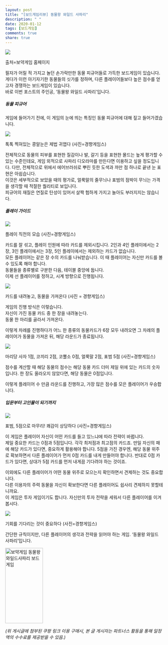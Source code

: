 ```yaml
---
layout: post
title: "[보드게임리뷰] 동물왕 와일드 사파리"
description: " "
date: 2020-01-12
tags: [보드게임]
comments: true
share: true
---
```



[![](https://post-phinf.pstatic.net/MjAyMDA3MDZfMTk0/MDAxNTk0MDI2MDE5MTQ5.IIVI27lLgPdV3AqoLi-Gibu6UmRoSMcq644IIGm6IAQg.LK7-e4x48m4MWJk_shlgn6FplnDW26SkCJsjXU9wrV4g.PNG/%ED%83%80%EC%9D%B4%ED%8B%80.PNG?type=w1200)](https://post.naver.com/viewer/postView.nhn?volumeNo=28726310&memberNo=49631020#)

출처=보약게임 홈페이지

필자가 어릴 적 가지고 놀던 손가락만한 동물 피규어들로 가득한 보드게임이 있습니다. 게다가 이런 아기자기한 동물들의 싯가를 정하며, 다른 플레이어들보다 높은 점수를 얻고자 경쟁하는 보드게임이 있습니다.  
바로 이번 포스트의 주인공, ‘동물왕 와일드 사파리’입니다.

##### 동물 피규어

게임에 들어가기 전에, 이 게임의 눈에 띄는 특징인 동물 피규어에 대해 짚고 들어가겠습니다.

[![](https://post-phinf.pstatic.net/MjAyMDA3MDZfMTA4/MDAxNTk0MDI2MjA5MjU3.oKrhP0Q0MXL2jq-T2c4SvUFEAo3_K9vqr8Wvea4C4Fcg.Rwzrm5aVimC63yU0U76jehX7h95xYT5PY_yklInfJpwg.JPEG/image_6209382571594026191697.jpg?type=w1200)](https://post.naver.com/viewer/postView.nhn?volumeNo=28726310&memberNo=49631020#)

톡톡 찍혀있는 콩알눈은 제법 귀엽다 (사진=경향게임스)

전체적으로 동물의 피부를 표현한 질감이나 발, 갈기 등을 표현한 몰드는 높게 평가할 수 있는 수준인데요, 게임 외적으로 사파리 디오라마를 만든다면 이용하고 싶을 정도입니다. 다만, 전체적으로 위에서 에어브러쉬로 뿌린 듯한 도색과 까만 점 하나로 끝낸 눈 표현은 아쉽습니다.  
이것은 세부적으로 보았을 때의 평가로, 얼룩말의 줄무늬나 표범의 점박이 무늬는 가격을 생각할 때 적절한 퀄리티로 보입니다.  
피규어의 재질은 연질로 탄성이 있어서 살짝 험하게 가지고 놀아도 부러지지는 않습니다.  

##### 플레이 가이드

[![](https://post-phinf.pstatic.net/MjAyMDA3MDZfMTg2/MDAxNTk0MDI2Mjc0Nzg2.SJokWndQPS-FYHOs4AD0K-LVzLqFYDGfww7VdWdtqlcg.TbgU3KxRnIZMdHClGeHuK3Zq7XydkHx4G3IxLkvgU54g.JPEG/image_454709121594026260245.jpg?type=w1200)](https://post.naver.com/viewer/postView.nhn?volumeNo=28726310&memberNo=49631020#)

플레이 직전의 모습 (사진=경향게임스)

카드를 잘 섞고, 플레이 인원에 따라 카드를 제외시킵니다. 2인과 4인 플레이에서는 2장, 3인 플레이에서는 3장, 5인 플레이에서는 제외하는 카드가 없습니다.  
모든 플레이어는 같은 장 수의 카드를 나눠받습니다. 이 때 플레이어는 자신만 카드를 볼 수 있도록 해야 합니다.  
동물들을 종류별로 구분한 다음, 테이블 중앙에 둡니다.  
이제 선 플레이어를 정하고, 시계 방향으로 진행됩니다.  

[![](https://post-phinf.pstatic.net/MjAyMDA3MDZfMjQy/MDAxNTk0MDI2MzQzMDQ4.eKR1-Wyd9ngrTkOMVw3RHlRcxSHNIUfMu0Mf6SLJV4Yg.4q2ISZBpM8VR_1AowyizfjjUI_-s-BqBJFWJF3QRd9Mg.JPEG/image_4235263951594026314508.jpg?type=w1200)](https://post.naver.com/viewer/postView.nhn?volumeNo=28726310&memberNo=49631020#)

카드를 내려놓고, 동물을 가져온다 (사진 = 경향게임스)

게임의 진행 방식은 이렇습니다.  
자신이 가진 동물 카드 중 한 장을 내려놓는다.  
동물 한 마리를 골라서 가져온다.  
  
이렇게 차례를 진행하다가 어느 한 종류의 동물카드가 6장 모두 내려오면 그 차례의 플레이어가 동물을 가져온 뒤, 해당 라운드가 종료됩니다.  

[![](https://post-phinf.pstatic.net/MjAyMDA3MDZfOTYg/MDAxNTk0MDI2NDI5MTY2.ETzTpbG6lFYOnkMKtKv6q0Z_lI-xU3C72n-bFYgHklIg.B7M_VMBRFk5CNeW66DZQI1sp9ZtMWI0aZd1JVbQ_iVAg.JPEG/image_5430546241594026374450.jpg?type=w1200)](https://post.naver.com/viewer/postView.nhn?volumeNo=28726310&memberNo=49631020#)

마리당 사자 1점, 코끼리 2점, 코뿔소 0점, 얼룩말 2점, 표범 5점 (사진=경향게임스)

점수를 계산할 때 해당 동물의 점수는 해당 동물 카드 더미 제일 위에 있는 카드의 숫자입니다. 한 장도 올라오지 않았다면, 해당 동물은 0점입니다.  
  
이렇게 플레이어 수 만큼 라운드를 진행하고, 가장 많은 점수를 모은 플레이어가 우승합니다.  

##### 입문부터 고인물이 되기까지

[![](https://post-phinf.pstatic.net/MjAyMDA3MDZfMjg5/MDAxNTk0MDI2NTcyNTU4.oJBuYCDQQDJde6_ZEo9NTJBzNg3VZD7mYvW8SwklH1Ig.6YOzMZjdLnO6urzuFQ3WPhPZYW4W-dBQO-gXEhdbwJog.JPEG/image_3492485621594026544875.jpg?type=w1200)](https://post.naver.com/viewer/postView.nhn?volumeNo=28726310&memberNo=49631020#)

표범, 5점으로 마무리! 쾌감이 상당하다 (사진=경향게임스)

이 게임은 플레이어 자신이 어떤 카드를 들고 있느냐에 따라 전략이 바뀝니다.  
제일 중요한 카드는 0점과 5점입니다. 각각 최저점과 최고점의 카드죠. 만일 자신의 패에 해당 카드가 있다면, 중요하게 활용해야 합니다. 5점을 가진 경우엔, 해당 동물 위주로 확보하면서 다른 플레이어가 먼저 0점 카드를 내게 만들어야 합니다. 반대로 0점 카드가 있다면, 상대가 5점 카드를 먼저 내게끔 기다려야 하는 것이죠.  
  
이외에도 다른 플레이어가 어떤 동물 위주로 모으는지 확인하면서 견제하는 것도 중요합니다.  
다른 이용자의 주력 동물을 자신이 확보한다면 다른 플레이어도 쉽사리 견제하지 못할테니까요.  
이 게임은 투자 게임이기도 합니다. 자신만의 투자 전략을 세워서 다른 플레이어를 이겨봅시다.  

[![](https://post-phinf.pstatic.net/MjAyMDA3MDZfMjI5/MDAxNTk0MDI2NjMyNTA2._9mSSZxWUSju3CmsY2rWV_7bTyFxOC73f3oP8aQsbkwg.kB-Y1EvwjBEaDqq1_FurBTQVG3LqE5cz8g9PKKh250kg.JPEG/image_97953171594026595221.jpg?type=w1200)](https://post.naver.com/viewer/postView.nhn?volumeNo=28726310&memberNo=49631020#)

기회를 기다리는 것이 중요하다 (사진=경향게임스)

간단한 규칙이지만, 다른 플레이어의 생각과 전략을 읽어야 하는 게임. ‘동물왕 와일드 사파리’입니다.

<a href="https://coupa.ng/bPrC2k" target="_blank" referrerpolicy="unsafe-url"><img src="https://static.coupangcdn.com/image/affiliate/banner/c4c872619fbdca117a64d3abf363346f@2x.jpg" alt="보약게임 동물왕와일드사파리 보드게임" width="120" height="240"></a>

_(위 게시글에 첨부된 쿠팡 링크 이용 구매시, 본 글 게시자는 파트너스 활동을 통해 일정액의 수수료를 제공받을 수 있음.)_